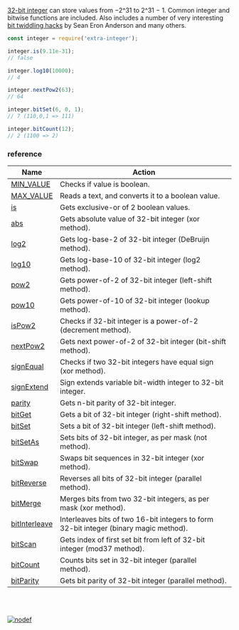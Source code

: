 [32-bit integer] can store values from −2^31 to 2^31 − 1.
Common integer and bitwise functions are included. Also includes a number of
very interesting [bit twiddling hacks] by Sean Eron Anderson and many others.

```javascript
const integer = require('extra-integer');

integer.is(9.11e-31);
// false

integer.log10(10000);
// 4

integer.nextPow2(63);
// 64

integer.bitSet(6, 0, 1);
// 7 (110,0,1 => 111)

integer.bitCount(12);
// 2 (1100 => 2)
```

### reference

| Name                | Action
|---------------------|-------
| [MIN_VALUE]         | Checks if value is boolean.
| [MAX_VALUE]         | Reads a text, and converts it to a boolean value.
| [is]                | Gets exclusive-or of 2 boolean values.
| [abs]               | Gets absolute value of 32-bit integer (xor method).
| [log2]              | Gets log-base-2 of 32-bit integer (DeBruijn method).
| [log10]             | Gets log-base-10 of 32-bit integer (log2 method).
| [pow2]              | Gets power-of-2 of 32-bit integer (left-shift method).
| [pow10]             | Gets power-of-10 of 32-bit integer (lookup method).
| [isPow2]            | Checks if 32-bit integer is a power-of-2 (decrement method).
| [nextPow2]          | Gets next power-of-2 of 32-bit integer (bit-shift method).
| [signEqual]         | Checks if two 32-bit integers have equal sign (xor method).
| [signExtend]        | Sign extends variable bit-width integer to 32-bit integer.
| [parity]            | Gets n-bit parity of 32-bit integer.
| [bitGet]            | Gets a bit of 32-bit integer (right-shift method).
| [bitSet]            | Sets a bit of 32-bit integer (left-shift method).
| [bitSetAs]          | Sets bits of 32-bit integer, as per mask (not method).
| [bitSwap]           | Swaps bit sequences in 32-bit integer (xor method).
| [bitReverse]        | Reverses all bits of 32-bit integer (parallel method).
| [bitMerge]          | Merges bits from two 32-bit integers, as per mask (xor method).
| [bitInterleave]     | Interleaves bits of two 16-bit integers to form 32-bit integer (binary magic method).
| [bitScan]           | Gets index of first set bit from left of 32-bit integer (mod37 method).
| [bitCount]          | Counts bits set in 32-bit integer (parallel method).
| [bitParity]         | Gets bit parity of 32-bit integer (parallel method).

<br>
<br>

[![nodef](https://merferry.glitch.me/card/extra-integer.svg)](https://nodef.github.io)

[MIN_VALUE]: https://github.com/nodef/extra-integer/wiki/MIN_VALUE
[MAX_VALUE]: https://github.com/nodef/extra-integer/wiki/MAX_VALUE
[is]: https://github.com/nodef/extra-integer/wiki/is
[abs]: https://github.com/nodef/extra-integer/wiki/abs
[log2]: https://github.com/nodef/extra-integer/wiki/log2
[log10]: https://github.com/nodef/extra-integer/wiki/log10
[pow2]: https://github.com/nodef/extra-integer/wiki/pow2
[pow10]: https://github.com/nodef/extra-integer/wiki/pow10
[isPow2]: https://github.com/nodef/extra-integer/wiki/isPow2
[nextPow2]: https://github.com/nodef/extra-integer/wiki/nextPow2
[signEqual]: https://github.com/nodef/extra-integer/wiki/signEqual
[signExtend]: https://github.com/nodef/extra-integer/wiki/signExtend
[parity]: https://github.com/nodef/extra-integer/wiki/parity
[bitGet]: https://github.com/nodef/extra-integer/wiki/bitGet
[bitSet]: https://github.com/nodef/extra-integer/wiki/bitSet
[bitSetAs]: https://github.com/nodef/extra-integer/wiki/bitSetAs
[bitSwap]: https://github.com/nodef/extra-integer/wiki/bitSwap
[bitReverse]: https://github.com/nodef/extra-integer/wiki/bitReverse
[bitMerge]: https://github.com/nodef/extra-integer/wiki/bitMerge
[bitInterleave]: https://github.com/nodef/extra-integer/wiki/bitInterleave
[bitScan]: https://github.com/nodef/extra-integer/wiki/bitScan
[bitCount]: https://github.com/nodef/extra-integer/wiki/bitCount
[bitParity]: https://github.com/nodef/extra-integer/wiki/bitParity
[32-bit integer]: https://developer.mozilla.org/en-US/docs/Web/JavaScript/Reference/Operators/Bitwise_Operators
[bit twiddling hacks]: https://graphics.stanford.edu/~seander/bithacks.html
